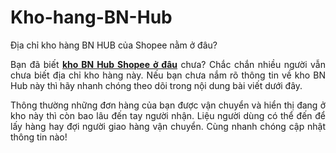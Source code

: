 # Kho-hang-BN-Hub
Địa chỉ kho hàng BN HUB của Shopee nằm ở đâu?
<p style="text-align: justify;">Bạn đã biết <a href="https://blogvn.org/dia-chi-kho-hang-bn-hub.html"><strong>kho BN Hub Shopee ở đâu</strong></a> chưa? Chắc chắn nhiều người vẫn chưa biết địa chỉ kho hàng này. Nếu bạn chưa nắm rõ thông tin về kho BN Hub này thì hãy nhanh chóng theo dõi trong nội dung bài viết dưới đây.</p>
<p style="text-align: justify;">Thông thường những đơn hàng của bạn được vận chuyển và hiển thị đang ở kho này thì còn bao lâu đến tay người nhận. Liệu người dùng có thể đến để lấy hàng hay đợi người giao hàng vận chuyển. Cùng nhanh chóng cập nhật thông tin nào!</p>
